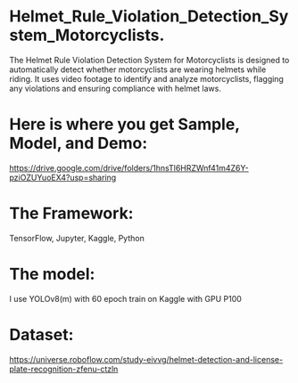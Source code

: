 # Helmet_Rule_Violation_Detection_System_Motorcyclists.
The Helmet Rule Violation Detection System for Motorcyclists is designed to automatically detect whether motorcyclists are wearing helmets while riding. It uses video footage to identify and analyze motorcyclists, flagging any violations and ensuring compliance with helmet laws. 

# Here is where you get Sample, Model, and Demo:
https://drive.google.com/drive/folders/1hnsTl6HRZWnf41m4Z6Y-pziOZUYuoEX4?usp=sharing

# The Framework:
TensorFlow, Jupyter, Kaggle, Python

# The model:
I use YOLOv8(m) with 60 epoch train on Kaggle with GPU P100

# Dataset:
https://universe.roboflow.com/study-eivvg/helmet-detection-and-license-plate-recognition-zfenu-ctzln
